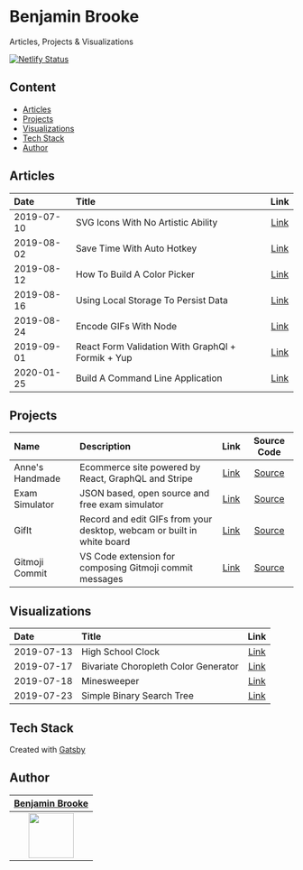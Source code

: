 # Benjamin Brooke

Articles, Projects & Visualizations

[![Netlify Status](https://api.netlify.com/api/v1/badges/11084e11-53c5-43b8-aa79-47b851c8c14b/deploy-status)](https://app.netlify.com/sites/benjaminadk/deploys)

## Content

- [Articles](#articles)
- [Projects](#projects)
- [Visualizations](#visualizations)
- [Tech Stack](#tech-stack)
- [Author](#author)

## Articles

| Date       | Title                                             |                                           Link                                            |
| :--------- | :------------------------------------------------ | :---------------------------------------------------------------------------------------: |
| 2019-07-10 | SVG Icons With No Artistic Ability                |        [Link](https://benjaminbrooke.me/posts/svg-icons-with-no-artistic-ability/)        |
| 2019-08-02 | Save Time With Auto Hotkey                        |            [Link](https://benjaminbrooke.me/posts/save-time-with-auto-hotkey/)            |
| 2019-08-12 | How To Build A Color Picker                       |               [Link](https://benjaminbrooke.me/how-to-build-a-color-picker)               |
| 2019-08-16 | Using Local Storage To Persist Data               |        [Link](https://benjaminbrooke.me/posts/using-local-storage-to-persist-data)        |
| 2019-08-24 | Encode GIFs With Node                             |               [Link](https://benjaminbrooke.me/posts/encode-gifs-with-node)               |
| 2019-09-01 | React Form Validation With GraphQl + Formik + Yup | [Link](https://benjaminbrooke.me/posts/react-form-validation-with-graphql-formik-and-yup) |
| 2020-01-25 | Build A Command Line Application                  |             [Link](https://benjaminbrooke.me/posts/build-a-command-line-app)              |

## Projects

| Name            | Description                                                            |                                        Link                                        |                           Source Code                            |
| :-------------- | :--------------------------------------------------------------------- | :--------------------------------------------------------------------------------: | :--------------------------------------------------------------: |
| Anne's Handmade | Ecommerce site powered by React, GraphQL and Stripe                    |                    [Link](https://anneshandmade.herokuapp.com)                     | [Source](https://github.com/benjaminadk/annes-handmade-frontend) |
| Exam Simulator  | JSON based, open source and free exam simulator                        |                     [Link](https://exam-maker.herokuapp.com/)                      |      [Source](https://github.com/exam-simulator/simulator)       |
| GifIt           | Record and edit GIFs from your desktop, webcam or built in white board |                 [Link](https://benjaminbrooke.me/projects/gifit/)                  |          [Source](https://github.com/benjaminadk/gifit)          |
| Gitmoji Commit  | VS Code extension for composing Gitmoji commit messages                | [Link](https://marketplace.visualstudio.com/items?itemName=benjaminadk.emojis4git) |        [Source](https://github.com/benjaminadk/emojigit)         |

## Visualizations

| Date       | Title                                |                                         Link                                          |
| :--------- | :----------------------------------- | :-----------------------------------------------------------------------------------: |
| 2019-07-13 | High School Clock                    |          [Link](https://benjaminbrooke.me/visualizations/high-school-clock)           |
| 2019-07-17 | Bivariate Choropleth Color Generator | [Link](https://benjaminbrooke.me/visualizations/bivariate-choropleth-color-generator) |
| 2019-07-18 | Minesweeper                          |             [Link](https://benjaminbrooke.me/visualizations/minesweeper)              |
| 2019-07-23 | Simple Binary Search Tree            |      [Link](https://benjaminbrooke.me/visualizations/simple-binary-search-tree)       |

## Tech Stack

Created with [Gatsby](https://www.gatsbyjs.org/)

## Author

|                              [**Benjamin Brooke**](https://github.com/benjaminadk)                              |
| :-------------------------------------------------------------------------------------------------------------: |
| [<img src="https://avatars2.githubusercontent.com/u/28043421?s=80" width="80">](https://github.com/benjaminadk) |
